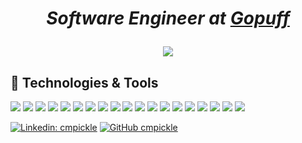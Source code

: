 <h1 align="center">
  <p><em>Software Engineer at <a href="https://gopuff.com/go">Gopuff</a></em></p>
  <a target="_blank" href="https://github.com/cmpickle">
    <img align="center" src="https://github-readme-stats.vercel.app/api?username=cmpickle&show_icons=true&theme=github_dark&count_private=true&hide=stars" />
  </a>
</h1>

## 🔧 Technologies & Tools

![](https://img.shields.io/badge/OS-Arch-informational?style=flat&logo=archlinux&logoColor=white&color=6aa6f8)
![](https://img.shields.io/badge/OS-Ubuntu-informational?style=flat&logo=ubuntu&logoColor=white&color=6aa6f8)
![](https://img.shields.io/badge/Editor-VS_Code-informational?style=flat&logo=visual-studio-code&logoColor=white&color=6aa6f8)
![](https://img.shields.io/badge/Code-TypeScript-informational?style=flat&logo=typescript&logoColor=white&color=6aa6f8)
![](https://img.shields.io/badge/Code-CSharp-informational?style=flat&logo=csharp&logoColor=white&color=6aa6f8)
![](https://img.shields.io/badge/Code-Golang-informational?style=flat&logo=go&logoColor=white&color=6aa6f8)
![](https://img.shields.io/badge/Code-Python-informational?style=flat&logo=python&logoColor=white&color=6aa6f8)
![](https://img.shields.io/badge/Code-TS_Node-informational?style=flat&logo=tsnode&logoColor=white&color=6aa6f8)
![](https://img.shields.io/badge/Code-React-informational?style=flat&logo=react&logoColor=white&color=6aa6f8)
![](https://img.shields.io/badge/Code-Vue-informational?style=flat&logo=vuedotjs&logoColor=white&color=6aa6f8)
![](https://img.shields.io/badge/Shell-Bash-informational?style=flat&logo=gnu-bash&logoColor=white&color=6aa6f8)
![](https://img.shields.io/badge/Tools-PostgreSQL-informational?style=flat&logo=postgresql&logoColor=white&color=6aa6f8)
![](https://img.shields.io/badge/Tools-Kafka-informational?style=flat&logo=apachekafka&logoColor=white&color=6aa6f8)
![](https://img.shields.io/badge/Tools-Docker-informational?style=flat&logo=docker&logoColor=white&color=6aa6f8)
![](https://img.shields.io/badge/Tools-Kubernetes-informational?style=flat&logo=kubernetes&logoColor=white&color=6aa6f8)
![](https://img.shields.io/badge/Tools-Helm-informational?style=flat&logo=helm&logoColor=white&color=6aa6f8)
![](https://img.shields.io/badge/Cloud-Azure-informational?style=flat&logo=microsoftazure&logoColor=white&color=6aa6f8)
![](https://img.shields.io/badge/Cloud-GCP-informational?style=flat&logo=googlecloud&logoColor=white&color=6aa6f8)
![](https://img.shields.io/badge/Cloud-AWS-informational?style=flat&logo=amazonaws&logoColor=white&color=6aa6f8)

[![Linkedin: cmpickle](https://img.shields.io/badge/-cmpickle-blue?style=flat-square&logo=Linkedin&logoColor=white&link=https://www.linkedin.com/in/cmpickle/)](https://www.linkedin.com/in/cameronpickle/)
[![GitHub cmpickle](https://img.shields.io/github/followers/cmpickle?label=follow&style=social)](https://github.com/cmpickle)
